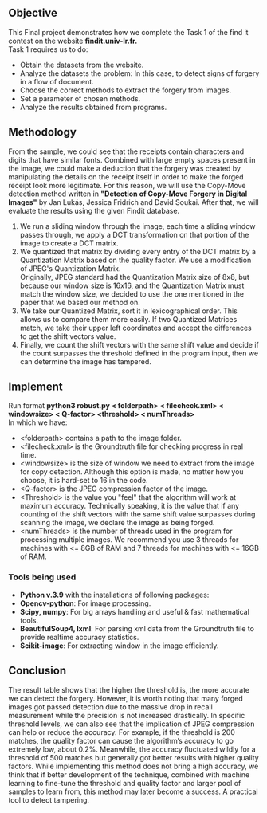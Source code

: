 <h2>Objective</h2>

<p>This Final project demonstrates how we complete the Task 1 of the find it contest on the website <strong>findit.univ-lr.fr.</strong> <br>
Task 1 requires us to do:</p>
<ul>
  <li>Obtain the datasets from the website.</li>
  <li>Analyze the datasets the problem: In this case, to detect signs of forgery in a flow of document.</li>
  <li>Choose the correct methods to extract the forgery from images.</li>
  <li>Set a parameter of chosen methods.</li>
  <li>Analyze the results obtained from programs.</li>
</ul>
  
<h2>Methodology</h2>
<p>From the sample, we could see that the receipts contain characters and digits that have similar fonts. Combined with large empty spaces present in the image, we could make a deduction that the forgery was created by manipulating the details on the receipt itself in order to make the forged receipt look more legitimate. For this reason, we will use the Copy-Move detection method written in <strong>"Detection of Copy-Move Forgery in Digital Images"</strong> by Jan Lukás, Jessica Fridrich and David Soukai. After that, we will evaluate the results using the given Findit database.</p>
<ol>
  <li>We run a sliding window through the image, each time a sliding window passes through, we apply a DCT transformation on that portion of the image to create a DCT matrix.</li>
  <li>We quantized that matrix by dividing every entry of the DCT matrix by a Quantization Matrix based on the quality factor. We use a modification of JPEG's Quantization Matrix.</li>
Originally, JPEG standard had the Quantization Matrix size of 8x8, but because our window size is 16x16, and the Quantization Matrix must match the window size, we decided to use the one mentioned in the paper that we based our method on.</li>
  <li>We take our Quantized Matrix, sort it in lexicographical order. This allows us to compare them more easily.
If two Quantized Matrices match, we take their upper left coordinates and accept the differences to get the shift vectors value.</li>
  <li>Finally, we count the shift vectors with the same shift value and decide if the count surpasses the threshold defined in the program input, then we can determine the image has tampered.</li>
</ol>
  
<h2>Implement</h2>
Run format <strong>python3 robust.py &lt; folderpath> &lt; filecheck.xml> &lt; windowsize> &lt; Q-factor>  &lt;threshold> &lt; numThreads></strong> <br>
In which we have:
<ul>
  <li>&lt;folderpath> contains a path to the image folder.</li>
  <li>&lt;filecheck.xml> is the Groundtruth file for checking progress in real time.</li>
  <li>&lt;windowsize> is the size of window we need to extract from the image for copy detection. Although this option is made, no matter how you choose, it is hard-set to 16 in the code.</li>
  <li>&lt;Q-factor> is the JPEG compression factor of the image.</li>
  <li>&lt;Threshold> is the value you "feel" that the algorithm will work at maximum accuracy. Technically speaking, it is the value that if any counting of the shift vectors with the same shift value surpasses during scanning the image, we declare the image as being forged.</li>
  <li>&lt;numThreads> is the number of threads used in the program for processing multiple images. We recommend you use 3 threads for machines with <= 8GB of RAM and 7 threads for machines with <= 16GB of RAM.</li>
</ul>
<h3>Tools being used</h3>
<ul>
  <li><strong>Python v.3.9</strong> with the installations of following packages:</li>
  <li><strong>Opencv-python</strong>: For image processing.</li>
  <li><strong>Scipy, numpy</strong>: For big arrays handling and useful & fast mathematical tools.</li>
  <li><strong>BeautifulSoup4, lxml</strong>: For parsing xml data from the Groundtruth file to provide realtime accuracy statistics.</li>
  <li><strong>Scikit-image</strong>: For extracting window in the image efficiently.</li>
  </ul>
  
<h2>Conclusion</h2>
The result table shows that the higher the threshold is, the more accurate we can detect the forgery. However, it is worth noting that many forged images got passed detection due to the massive drop in recall measurement while the precision is not increased drastically.
In specific threshold levels, we can also see that the implication of JPEG compression can help or reduce the accuracy. For example, if the threshold is 200 matches, the quality factor can cause the algorithm’s accuracy to go extremely low, about 0.2%. Meanwhile, the accuracy fluctuated wildly for a threshold of 500 matches but generally got better results with higher quality factors.
While implementing this method does not bring a high accuracy, we think that if
better development of the technique, combined with machine learning to fine-tune the threshold and quality factor and larger pool of samples to learn from, this method may later become a success. A practical tool to detect tampering.
